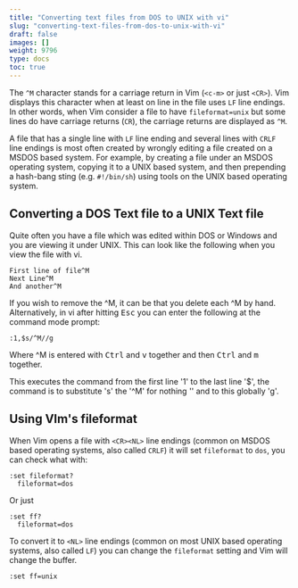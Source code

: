 ```yaml
---
title: "Converting text files from DOS to UNIX with vi"
slug: "converting-text-files-from-dos-to-unix-with-vi"
draft: false
images: []
weight: 9796
type: docs
toc: true
---
```


The `^M` character stands for a carriage return in Vim (`<c-m>` or just `<CR>`).  Vim displays this character when at least on line in the file uses `LF` line endings.  In other words, when Vim consider a file to have `fileformat=unix` but some lines do have carriage returns (`CR`), the carriage returns are displayed as `^M`.

A file that has a single line with `LF` line ending and several lines with `CRLF` line endings is most often created by wrongly editing a file created on a MSDOS based system.  For example, by creating a file under an MSDOS operating system, copying it to a UNIX based system, and then prepending a hash-bang sting (e.g. `#!/bin/sh`) using tools on the UNIX based operating system.

## Converting a DOS Text file to a UNIX Text file
Quite often you have a file which was edited within DOS or Windows and you are viewing it under UNIX.  This can look like the following when you view the file with vi.

    First line of file^M
    Next Line^M
    And another^M

If you wish to remove the ^M, it can be that you delete each ^M by hand.  Alternatively, in vi after hitting <kbd>Esc</kbd> you can enter the following at the command mode prompt:

    :1,$s/^M//g

Where ^M is entered with <kbd>Ctrl</kbd> and <kbd>v</kbd> together and then <kbd>Ctrl</kbd> and <kbd>m</kbd> together.

This executes the command from the first line '1' to the last line '$', the command is to substitute 's' the '^M' for nothing '' and to this globally 'g'.

## Using VIm's fileformat
When Vim opens a file with `<CR><NL>` line endings (common on MSDOS based operating systems, also called `CRLF`) it will set `fileformat` to `dos`, you can check what with:

    :set fileformat?
      fileformat=dos

Or just

    :set ff?
      fileformat=dos

To convert it to `<NL>` line endings (common on most UNIX based operating systems, also called `LF`) you can change the `fileformat` setting and Vim will change the buffer.

    :set ff=unix

